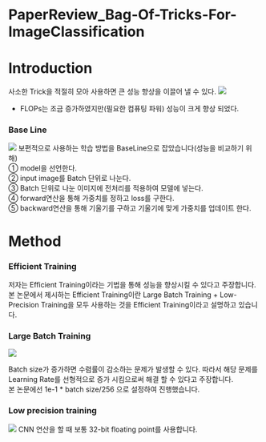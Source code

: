# PaperReview_Bag-Of-Tricks-For-ImageClassification

# Introduction

사소한 Trick을 적절히 모아 사용하면 큰 성능 향상을 이끌어 낼 수 있다.
<img src = 'https://user-images.githubusercontent.com/77375223/125416293-2b924bc2-c7d0-46b3-8776-8eb4c3e1464f.png'>
- FLOPs는 조금 증가하였지만(필요한 컴퓨팅 파워) 성능이 크게 향상 되었다.

### Base Line
<img src = 'https://user-images.githubusercontent.com/77375223/125416300-54e6d068-ba3e-40b1-8d9b-da99ab6b3b32.png'>
보편적으로 사용하는 학습 방법을 BaseLine으로 잡았습니다(성능을 비교하기 위해)<br>
① model을 선언한다. <br>
② input image를 Batch 단위로 나눈다. <br>
③ Batch 단위로 나눈 이미지에 전처리를 적용하여 모델에 넣는다. <br>
④ forward연산을 통해 가중치를 정하고 loss를 구한다. <br>
⑤ backward연산을 통해 기울기를 구하고 기울기에 맞게 가중치를 업데이트 한다. <br>

# Method

### Efficient Training
저자는 Efficient Training이라는 기법을 통해 성능을 향상시킬 수 있다고 주장합니다. 본 논문에서 제시하는 Efficient Training이란 Large Batch Training + Low-Precision Training을 모두 사용하는 것을 Efficient Training이라고 설명하고 있습니다.

### Large Batch Training
<img src = 'https://user-images.githubusercontent.com/77375223/125417698-a3584099-4575-49e3-a376-e33e69d1100a.JPG'>

Batch size가 증가하면 수렴률이 감소하는 문제가 발생할 수 있다. 따라서 해당 문제를 Learning Rate를 선형적으로 증가 시킴으로써 해결 할 수 있다고 주장합니다.<br>
본 논문에선 1e-1 * batch size/256 으로 설정하여 진행했습니다.

### Low precision training

<img src = 'https://user-images.githubusercontent.com/77375223/125418981-dd4e3fe2-00bd-40c9-8076-55c98fa795a9.png'>
CNN 연산을 할 때 보통 32-bit floating point를 사용합니다.
